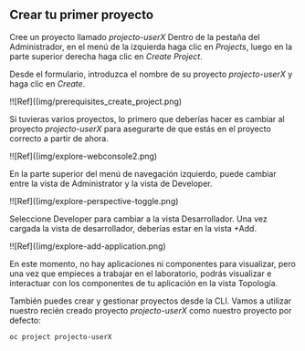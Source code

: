 ## Crear tu primer proyecto

Cree un proyecto llamado *projecto-userX* Dentro de la pestaña del Administrador, en el menú de la izquierda haga clic en *Projects*, luego en la parte superior derecha haga clic en *Create Project*.

Desde el formulario, introduzca el nombre de su proyecto *projecto-userX* y haga clic en *Create*.


!![Ref]((img/prerequisites_create_project.png)

Si tuvieras varios proyectos, lo primero que deberías hacer es cambiar al proyecto *projecto-userX* para asegurarte de que estás en el proyecto correcto a partir de ahora.

!![Ref]((img/explore-webconsole2.png)

En la parte superior del menú de navegación izquierdo, puede cambiar entre la vista de Administrator y la vista de Developer.

!![Ref]((img/explore-perspective-toggle.png)

Seleccione Developer para cambiar a la vista Desarrollador. Una vez cargada la vista de desarrollador, deberías estar en la vista +Add.

!![Ref]((img/explore-add-application.png)

En este momento, no hay aplicaciones ni componentes para visualizar, pero una vez que empieces a trabajar en el laboratorio, podrás visualizar e interactuar con los componentes de tu aplicación en la vista Topología.

También puedes crear y gestionar proyectos desde la CLI. Vamos a utilizar nuestro recién creado proyecto *projecto-userX* como nuestro proyecto por defecto:

``` oc project projecto-userX ```

